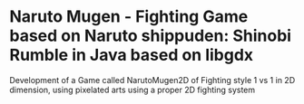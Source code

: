 # Naruto Mugen - Fighting Game based on Naruto shippuden: Shinobi Rumble in Java based on libgdx

Development of a Game called NarutoMugen2D of Fighting style 1 vs 1 in 2D dimension, using pixelated arts using a proper 2D fighting system



